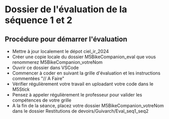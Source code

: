 # Dossier de l'évaluation de la séquence 1 et 2

## Procédure pour démarrer l'évaluation 
* Mettre à jour localement le dépot ciel_ir_2024
* Créer une copie locale du dossier M5BikeCompanion_eval que vous renommerez M5BikeCompanion_votreNom
* Ouvrir ce dossier dans VSCode
* Commencer à coder en suivant la grille d'évaluation et les instructions commentées "// A Faire"
* Vérifier régulièrement votre travail en uploadant votre code dans le M5Stick
* Pensez à appeler régulièrement le professeur pour valider les compétences de votre grille
* A la fin de la séance, placez votre dossier M5BikeCompanion_votreNom dans le dossier Restitutions de devoirs/Guivarch/Eval_seq1_seq2

